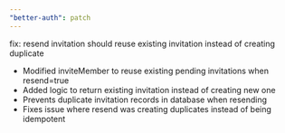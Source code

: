 ```yaml
---
"better-auth": patch
---
```


fix: resend invitation should reuse existing invitation instead of creating duplicate

- Modified inviteMember to reuse existing pending invitations when resend=true
- Added logic to return existing invitation instead of creating new one  
- Prevents duplicate invitation records in database when resending
- Fixes issue where resend was creating duplicates instead of being idempotent
